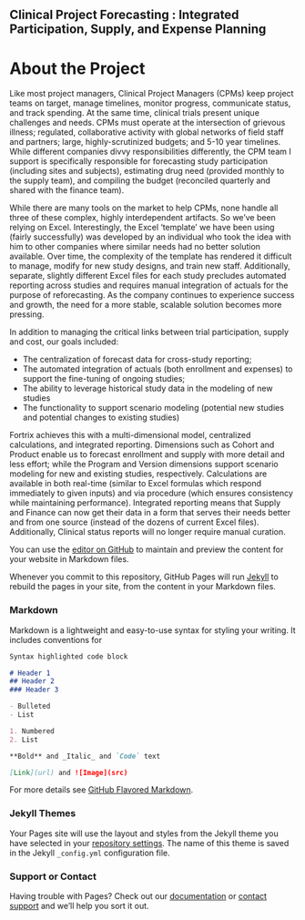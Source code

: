## Clinical Project Forecasting : Integrated Participation, Supply, and Expense Planning

# About the Project

Like most project managers, Clinical Project Managers (CPMs) keep project teams on target, manage timelines, monitor progress, communicate status, and track spending. At the same time, clinical trials present unique challenges and needs. CPMs must operate at the intersection of grievous illness; regulated, collaborative activity with global networks of field staff and partners; large, highly-scrutinized budgets; and 5-10 year timelines. While different companies divvy responsibilities differently, the CPM team I support is specifically responsible for forecasting study participation (including sites and subjects), estimating drug need (provided monthly to the supply team), and compiling the budget (reconciled quarterly and shared with the finance team).

While there are many tools on the market to help CPMs, none handle all three of these complex, highly interdependent artifacts. So we’ve been relying on Excel. Interestingly, the Excel ‘template’ we have been using (fairly successfully) was developed by an individual who took the idea with him to other companies where similar needs had no better solution available. Over time, the complexity of the template has rendered it difficult to manage, modify for new study designs, and train new staff. Additionally, separate, slightly different Excel files for each study precludes automated reporting across studies and requires manual integration of actuals for the purpose of reforecasting. As the company continues to experience success and growth, the need for a more stable, scalable solution becomes more pressing.

In addition to managing the critical links between trial participation, supply and cost, our goals included: 
- The centralization of forecast data for cross-study reporting; 
- The automated integration of actuals (both enrollment and expenses) to support the fine-tuning of ongoing studies; 
- The ability to leverage historical study data in the modeling of new studies
- The functionality to support scenario modeling (potential new studies and potential changes to existing studies) 

Fortrix achieves this with a multi-dimensional model, centralized calculations, and integrated reporting. Dimensions such as Cohort and Product enable us to forecast enrollment and supply with more detail and less effort; while the Program and Version dimensions support scenario modeling for new and existing studies, respectively. Calculations are available in both real-time (similar to Excel formulas which respond immediately to given inputs) and via procedure (which ensures consistency while maintaining performance). Integrated reporting means that Supply and Finance can now get their data in a form that serves their needs better and from one source (instead of the dozens of current Excel files). Additionally, Clinical status reports will no longer require manual curation.


You can use the [editor on GitHub](https://github.com/morphovariant/fortrix/edit/master/README.md) to maintain and preview the content for your website in Markdown files.

Whenever you commit to this repository, GitHub Pages will run [Jekyll](https://jekyllrb.com/) to rebuild the pages in your site, from the content in your Markdown files.

### Markdown

Markdown is a lightweight and easy-to-use syntax for styling your writing. It includes conventions for

```markdown
Syntax highlighted code block

# Header 1
## Header 2
### Header 3

- Bulleted
- List

1. Numbered
2. List

**Bold** and _Italic_ and `Code` text

[Link](url) and ![Image](src)
```

For more details see [GitHub Flavored Markdown](https://guides.github.com/features/mastering-markdown/).

### Jekyll Themes

Your Pages site will use the layout and styles from the Jekyll theme you have selected in your [repository settings](https://github.com/morphovariant/fortrix/settings). The name of this theme is saved in the Jekyll `_config.yml` configuration file.

### Support or Contact

Having trouble with Pages? Check out our [documentation](https://help.github.com/categories/github-pages-basics/) or [contact support](https://github.com/contact) and we’ll help you sort it out.

